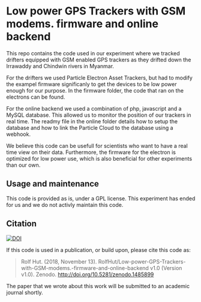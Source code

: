 # Low power GPS Trackers with GSM modems. firmware and online backend
This repo contains the code used in our experiment where we tracked drifters equipped with GSM enabled GPS trackers as they drifted down the Irrawaddy and Chindwin rivers in Myanmar. 

For the drifters we used Particle Electron Asset Trackers, but had to modify the exampel firmware significanly to get the devices to be low power enough for our purpose. In the firmware folder, the code that ran on the electrons can be found.

For the online backend we used a combination of php, javascript and a MySQL database. This allowed us to monitor the position of our trackers in real time. The readmy file in the online folder details how to setup the database and how to link the Particle Cloud to the database using a webhook.

We believe this code can be usefull for scientists who want to have a real time view on their data. Furthermore, the firmware for the electron is optimized for low power use, which is also beneficial for other experiments than our own.

## Usage and maintenance
This code is provided as is, under a GPL license. This experiment has ended for us and we do not activly maintain this code.

## Citation
[![DOI](https://zenodo.org/badge/157384716.svg)](https://zenodo.org/badge/latestdoi/157384716)

If this code is used in a publication, or build upon, please cite this code as:

>Rolf Hut. (2018, November 13). RolfHut/Low-power-GPS-Trackers-with-GSM-modems.-firmware-and-online-backend v1.0 (Version v1.0). Zenodo. http://doi.org/10.5281/zenodo.1485899 

The paper that we wrote about this work will be submitted to an academic journal shortly.

